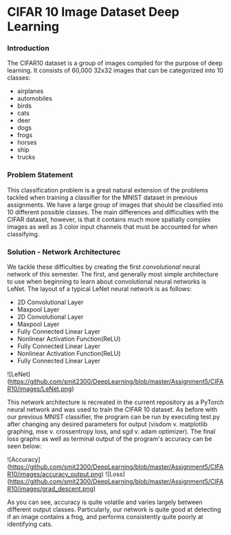 # CIFAR 10 Image Dataset Deep Learning

### Introduction
The CIFAR10 dataset is a group of images compiled for the purpose of deep learning. It consists of 60,000 32x32 images that can be categorized into 10 classes:

* airplanes
* automobiles
* birds
* cats
* deer
* dogs
* frogs
* horses
* ship
* trucks

### Problem Statement

This classification problem is a great natural extension of the problems tackled when training a classifier for the MNIST dataset in previous assignments. We have a large group of images that should be classified into 10 different possible classes. The main differences and difficulties with the CIFAR dataset, however, is that it contains much more spatially complex images as well as 3 color input channels that must be accounted for when classifying.

### Solution - Network Architecturec

We tackle these difficulties by creating the first *convolutional* neural network of this semester. The first, and generally most simple architecture to use when beginning to learn about convolutional neural networks is LeNet. The layout of a typical LeNet neural network is as follows:

* 2D Convolutional Layer
* Maxpool Layer
* 2D Convolutional Layer
* Maxpool Layer
* Fully Connected Linear Layer
* Nonlinear Activation Function(ReLU)
* Fully Connected Linear Layer
* Nonlinear Activation Function(ReLU)
* Fully Connected Linear Layer

![LeNet]\(https://github.com/smit2300/DeepLearning/blob/master/Assignment5/CIFAR10/images/LeNet.png)

This network architecture is recreated in the current repository as a PyTorch neural network and was used to train the CIFAR 10 dataset. As before with our previous MNIST classifier, the program can be run by executing test.py after changing any desired parameters for output (visdom v. matplotlib graphing, mse v. crossentropy loss, and sgd v. adam optimizer). The final loss graphs as well as terminal output of the program's accuracy can be seen below:

![Accuracy]\(https://github.com/smit2300/DeepLearning/blob/master/Assignment5/CIFAR10/images/accuracy_output.png)
![Loss]\(https://github.com/smit2300/DeepLearning/blob/master/Assignment5/CIFAR10/images/grad_descent.png)

As you can see, accuracy is quite volatile and varies largely between different output classes. Particularly, our network is quite good at detecting if an image contains a frog, and performs consistently quite poorly at identifying cats.
